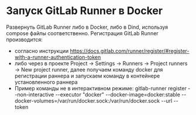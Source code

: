 # Запуск GitLab Runner в Docker

Развернуть GitLab Runner либо в Docker, либо в Dind, используя compose файлы соответственно.
Регистрация GitLab Runner производится:

* согласно инструкции https://docs.gitlab.com/runner/register/#register-with-a-runner-authentication-token
* либо через в проекте Project -> Settings -> Runners -> Project runners -> New project runner, далее получаем команду
  docker для регистрации раннера и запускаем команду в контейнере установленного раннера
* Пример команды не в интерактивном режиме: gitlab-runner register --non-interactive --executor "docker" --docker-image=docker:stable  --docker-volumes=/var/run/docker.sock:/var/run/docker.sock --url <URL> --token <TOKEN>



